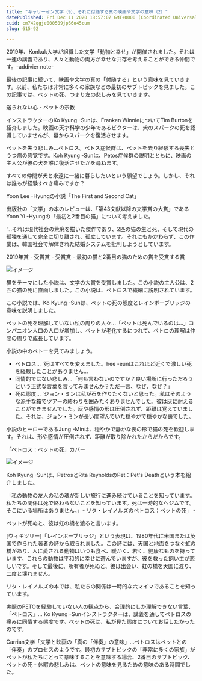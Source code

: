 ```yaml
---
title: "キャリーイン文学（9）、それに付随する真の映画や文学の意味（2）"
datePublished: Fri Dec 11 2020 18:57:07 GMT+0000 (Coordinated Universal Time)
cuid: cm742qgje000509jp66o45cum
slug: 615-92

---
```



2019年、Konkuk大学が組織した文学「動物と幸せ」が開催されました。それは一連の講義であり、人々と動物の両方が幸せな共存を考えることができる仲間です。-addivier note-

最後の記事に続いて、映画や文学の真の「付随する」という意味を見ていきます。以前、私たちは非常に多くの家族などの最初のサブトピックを見ました。この記事では、ペットの死、つまり左の悲しみを見ていきます。

送られない心 - ペットの宗教

インストラクターのKo Kyung -Sunは、Franken WinnieについてTim Burtonを紹介しました。映画の天才科学の少年であるビクターは、犬のスパークの死を認識していませんが、墓からスパークを復活させます。

ペットを失う悲しみ...ペトロス。ペトス症候群は、ペットを去り経験する喪失とうつ病の感覚です。Koh Kyung -Sunは、Petos症候群の説明とともに、映画の主人公が彼の犬を誰に復活させたかを尋ねます。

すべての仲間が犬と永遠に一緒に暮らしたいという願望でしょう。しかし、それは誰もが経験すべき痛みですか？

Yoon Lee -Hyungの小説「The First and Second Cat」

出版社の「文学」の本のレビューは、「第43文献以降の文学賞の大賞」であるYoon Yi -Hyungの「最初と2番目の猫」について考えました。

'...それは現代社会の荒廃を描いた傑作であり、2匹の猫の生と死、そして現代の孤独を通して完全に切り離され、孤立しています。それにもかかわらず、この作業は、韓国社会で解体された結婚システムを批判しようとしています。

2019年賞 - 受賞賞 - 受賞賞 - 最初の猫と2番目の猫のための賞を受賞する賞

![イメージ](https://cdn.hashnode.com/res/hashnode/image/upload/v1739495539659/7f2e5ef0-95d6-4455-b7be-873b5db5d590.jpeg)

猫をテーマにした小説は、文学の大賞を受賞しました。この小説の主人公は、2匹の猫の死に直面しました。この小説は、ペトロスで繊細に説明されています。

この小説では、Ko Kyung -Sunは、ペットの死の態度とレインボーブリッジの意味を説明しました。

ペットの死を理解していない私の周りの人々...「ペットは死んでいるのは...」コンパニオン人口の人口が増加し、ペットが老化するにつれて、ペトロの理解は仲間の周りで成長しています。

小説の中のペトーを見てみましょう。

- ペトロス... '死はすべてを変えました。hee -eunはこれほど近くで激しい死を経験したことがありません...
- 同情的ではない悲しみ...「何も言わないのですか？良い場所に行っただろうという正式な言葉を言ってみませんか？ただ一言、なぜ、なぜ？」
- 死ぬ態度... 'ジョン・ミンは私が石を作りたくないと思った。私はそのような派手な箱でツアーの終わりを囲みたくありませんでした。彼は灰に耐えることができませんでした。灰や感情の形は圧倒されず、距離は覚えていました。それは、ジョン・ミンが長い間望んでいた穏やかで穏やかな喪でした。

小説のヒーローであるJung -Minは、穏やかで静かな喪の形で猫の死を歓迎します。それは、形や感情が圧倒されず、距離が取り除かれたからだからです。

「ペトロス：ペットの死」カバー

![イメージ](https://cdn.hashnode.com/res/hashnode/image/upload/v1739495542356/d9222b90-9d87-4cf2-bfbf-0cab0c836a06.jpeg)

Koh Kyung -Sunは、PetrosとRita ReynoldsのPet：Pet's Deathという本を紹介しました。

「私の動物の友人の私の魂が新しい旅行に進み続けていることを知っています。私たちの関係は死で終わらないことを知っています。死は一時的なヘジムです。そこにいる場所はありません。」- リタ・レイノルズのペトロス：ペットの死」 -

ペットが死ぬと、彼は虹の橋を渡ると言います。

[ウィキツリー]「レインボーブリッジ」という表現は、1980年代に米国または英国で作られた著者の詩から取られました。この詩には、天国と地面をつなぐ虹の橋があり、人に愛される動物はいつも食べ、暖かく、若く、健康なものを持っています。これらの動物は平和的に幸せに遊んでいますが、彼を救った飼い主が恋しいです。そして最後に、所有者が死ぬと、彼は出会い、虹の橋を天国に渡り、二度と壊れません。

リタ・レイノルズの本では、私たちの関係は一時的な六マイマであることを知っています。

実際のPETOを経験していない人の観点から、合理的にしか理解できない言葉、「ペトロス」... Ko Kyung -Sunインストラクターは、講義を通してペトロスの痛みに同情する態度です。ペットの死は、私が見た態度についてお話したかったのです。

Carrian文学「文学と映画の「真の「伴奏」の意味」...ペトロスはペットとの「伴奏」のプロセスのようです。最初のサブトピックの「非常に多くの家族」がペットが私たちにとって意味することを意味する場合、2番目のサブトピック、ペットの死 - 休暇の悲しみは、ペットの意味を見るための意味のある時間でした。